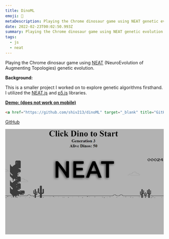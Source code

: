 ```yaml
---
title: DinoML
emoji: 🦖
metaDescription: Playing the Chrome dinosaur game using NEAT genetic evolution
date: 2022-02-23T00:02:50.993Z
summary: Playing the Chrome dinosaur game using NEAT genetic evolution
tags:
  - js
  - neat
---
```

Playing the Chrome dinosaur game using [NEAT](https://towardsdatascience.com/neat-an-awesome-approach-to-neuroevolution-3eca5cc7930f) (NeuroEvolution of Augmenting Topologies) genetic evolution.

**Background:**

This is a smaller project I worked on to explore genetic algorithms firsthand. I utilized the [NEAT.js](https://github.com/ExtensionShoe/NEAT-JS) and [p5.js](https://p5js.org/) libraries.

**[Demo: (does not work on mobile)](https://shivvtrivedi.com/dinoML)**

```html
<a href="https://github.com/shiv213/dinoML" target="_blank" title="GitHub"><i class="fa fa-github"></i> GitHub</a>
```

[GitHub](https://github.com/shiv213/dinoML "GitHub")

![](/static/img/dino.jpg)